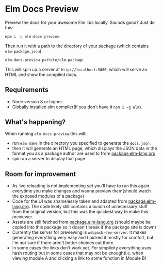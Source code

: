 # Elm Docs Preview

Preview the docs for your awesome Elm libs locally. Sounds good? Just do this!

```sh
npm i -g elm-docs-preview
```

Then run it with a path to the directory of your package (which contains `elm-package.json`).

```sh
elm-docs-preview path/to/elm-package
```

This will spin up a server at `http://localhost:8080`, which will serve an HTML and show the compiled docs.

## Requirements

- Node version 8 or higher.
- Globally installed elm compiler(If you don't have it `npm i -g elm`).

## What's happening?

When running `elm-docs-preview` this will:

- run `elm make` in the directory you specified to generate the `docs.json`.
- then it will generate an HTML page, which displays the JSON data in the format you as a package author are used to from [package.elm-lang.org](http://package.elm-lang.org/)
- spin up a server to display that page

## Room for improvement

- As live reloading is not implementing yet you'll have to run this again everytime you make changes and wanna preview them(should watch the exposed modules of a package)
- Code for the UI was shamelessly taken and adapted from [package.elm-lang.org](http://package.elm-lang.org/). The code likely still contains a bunch of unnecessary stuff from the original version, but this was the quickest way to make this previewer.
- Assets are still fetched from [package.elm-lang.org](http://package.elm-lang.org/) (should maybe be copied into this package so it doesn't break if the package site is down)
- Currently the server for previewing is `webpack-dev-server`. It makes generating everything very easy and I picked it mostly for comfort, but I'm not sure if there aren't better choices out there.
- In some cases the links don't work yet. For simplicity everything uses hash routing but in some cases that may not be enough(i.e. when viewing module A and clicking a link to some function in Module B)

